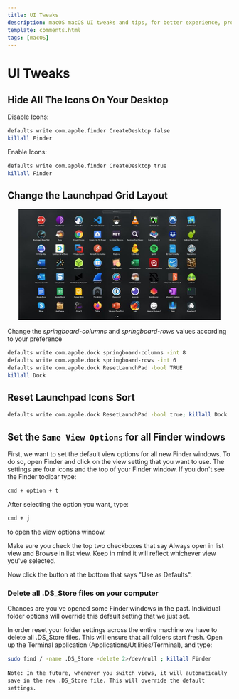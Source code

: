 ```yaml
---
title: UI Tweaks
description: macOS macOS UI tweaks and tips, for better experience, productivity and workflow
template: comments.html
tags: [macOS]
---
```


# UI Tweaks

## Hide All The Icons On Your Desktop

Disable Icons:

```bash
defaults write com.apple.finder CreateDesktop false
killall Finder
```

Enable Icons:

```bash
defaults write com.apple.finder CreateDesktop true
killall Finder
```

## Change the Launchpad Grid Layout

<div style="width:90%; margin:0 auto">
    <img src="../assets/images/macOS/launchpad.jpg" alt="launchpad Grid 9x7">
</div>

Change the _springboard-columns_ and _springboard-rows_ values according to your preference

```bash
defaults write com.apple.dock springboard-columns -int 8
defaults write com.apple.dock springboard-rows -int 6
defaults write com.apple.dock ResetLaunchPad -bool TRUE
killall Dock
```

## Reset Launchpad Icons Sort

```bash
defaults write com.apple.dock ResetLaunchPad -bool true; killall Dock
```

## Set the `Same View Options` for all Finder windows

First, we want to set the default view options for all new Finder windows. To do so, open Finder and click on the view setting that you want to use. The settings are four icons and the top of your Finder window.
If you don't see the Finder toolbar type:

```bash
cmd + option + t
```

After selecting the option you want, type:

```bash
cmd + j
```

to open the view options window.

Make sure you check the top two checkboxes that say Always open in list view and Browse in list view. Keep in mind it will reflect whichever view you've selected.

Now click the button at the bottom that says "Use as Defaults".

### Delete all .DS_Store files on your computer

Chances are you've opened some Finder windows in the past. Individual folder options will override this default setting that we just set.

In order reset your folder settings across the entire machine we have to delete all .DS_Store files. This will ensure that all folders start fresh. Open up the Terminal application (Applications/Utilities/Terminal), and type:

```bash
sudo find / -name .DS_Store -delete 2>/dev/null ; killall Finder
```

`Note: In the future, whenever you switch views, it will automatically save in the new .DS_Store file. This will override the default settings.`

